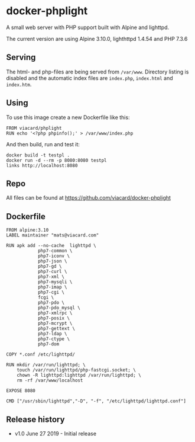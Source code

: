 # docker-phplight

A small web server with PHP support built with Alpine and lighttpd.

The current version are using Alpine 3.10.0, lighthttpd 1.4.54 and PHP 7.3.6 

## Serving

The html- and php-files are being served from `/var/www`. Directory listing is disabled and the automatic index files are `index.php`, `index.html` and `index.htm`.

## Using
To use this image create a new Dockerfile like this:
```
FROM viacard/phplight
RUN echo '<?php phpinfo();' > /var/www/index.php
```
And then build, run and test it:
```
docker build -t testpl .
docker run -d --rm -p 8080:8080 testpl 
links http://localhost:8080
```

## Repo

All files can be found at https://github.com/viacard/docker-phplight

## Dockerfile
```
FROM alpine:3.10
LABEL maintainer "mats@viacard.com"

RUN apk add --no-cache  lighttpd \
			php7-common \
			php7-iconv \
			php7-json \
			php7-gd \
			php7-curl \
			php7-xml \
			php7-mysqli \
			php7-imap \
			php7-cgi \
			fcgi \
			php7-pdo \
			php7-pdo_mysql \
			php7-xmlrpc \
			php7-posix \
			php7-mcrypt \
			php7-gettext \
			php7-ldap \
			php7-ctype \
			php7-dom

COPY *.conf /etc/lighttpd/

RUN mkdir /var/run/lighttpd; \
    touch /var/run/lighttpd/php-fastcgi.socket; \
    chown -R lighttpd:lighttpd /var/run/lighttpd; \
    rm -rf /var/www/localhost

EXPOSE 8080

CMD ["/usr/sbin/lighttpd","-D", "-f", "/etc/lighttpd/lighttpd.conf"]
```

## Release history

- v1.0 June 27 2019 - Initial release
